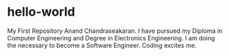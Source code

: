 # hello-world
My First Repository
Anand Chandraseakaran. I have pursued my Diploma in Computer Engineering and Degree in Electronics Engineering.
I am doing the necessary to become a Software Engineer. Coding excites me.
